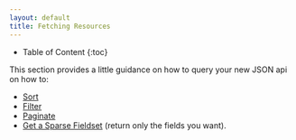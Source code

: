```yaml
---
layout: default
title: Fetching Resources
---
```


* Table of Content
{:toc}

This section provides a little guidance on how to query your new JSON api on how to:
* [Sort](fetching-resources/sorting.html)
* [Filter](fetching-resources/filtering.html)
* [Paginate](fetching-resources/pagination.html)
* [Get a Sparse Fieldset](fetching-resources/sparse-fieldset.html) (return only the fields you want).